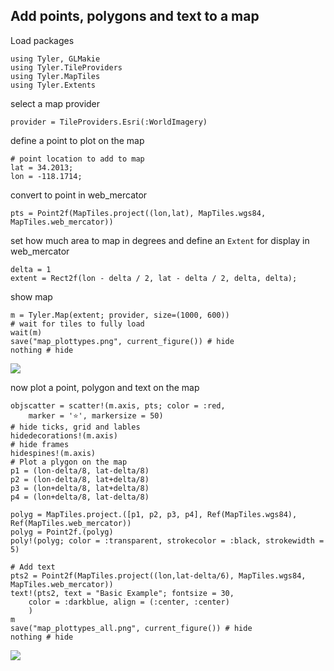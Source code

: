 
## Add points, polygons and text to a map

Load packages
````@example plottypes
using Tyler, GLMakie
using Tyler.TileProviders
using Tyler.MapTiles
using Tyler.Extents
````

select a map provider

````@example plottypes
provider = TileProviders.Esri(:WorldImagery)
````

define a point to plot on the map

````@example plottypes
# point location to add to map
lat = 34.2013;
lon = -118.1714;
````
convert to point in web_mercator

````@example plottypes
pts = Point2f(MapTiles.project((lon,lat), MapTiles.wgs84, MapTiles.web_mercator))
````

set how much area to map in degrees and define an `Extent` for display in web_mercator

````@example plottypes
delta = 1
extent = Rect2f(lon - delta / 2, lat - delta / 2, delta, delta);
````

show map

````@example plottypes
m = Tyler.Map(extent; provider, size=(1000, 600))
# wait for tiles to fully load
wait(m)
save("map_plottypes.png", current_figure()) # hide
nothing # hide
````

![](map_plottypes.png)

now plot a point, polygon and text on the map

````@example plottypes
objscatter = scatter!(m.axis, pts; color = :red,
    marker = '⭐', markersize = 50)
# hide ticks, grid and lables
hidedecorations!(m.axis)
# hide frames
hidespines!(m.axis)
# Plot a plygon on the map
p1 = (lon-delta/8, lat-delta/8)
p2 = (lon-delta/8, lat+delta/8)
p3 = (lon+delta/8, lat+delta/8)
p4 = (lon+delta/8, lat-delta/8)

polyg = MapTiles.project.([p1, p2, p3, p4], Ref(MapTiles.wgs84), Ref(MapTiles.web_mercator))
polyg = Point2f.(polyg)
poly!(polyg; color = :transparent, strokecolor = :black, strokewidth = 5)

# Add text
pts2 = Point2f(MapTiles.project((lon,lat-delta/6), MapTiles.wgs84, MapTiles.web_mercator))
text!(pts2, text = "Basic Example"; fontsize = 30,
    color = :darkblue, align = (:center, :center)
    )
m
save("map_plottypes_all.png", current_figure()) # hide
nothing # hide
````
![](map_plottypes_all.png)
